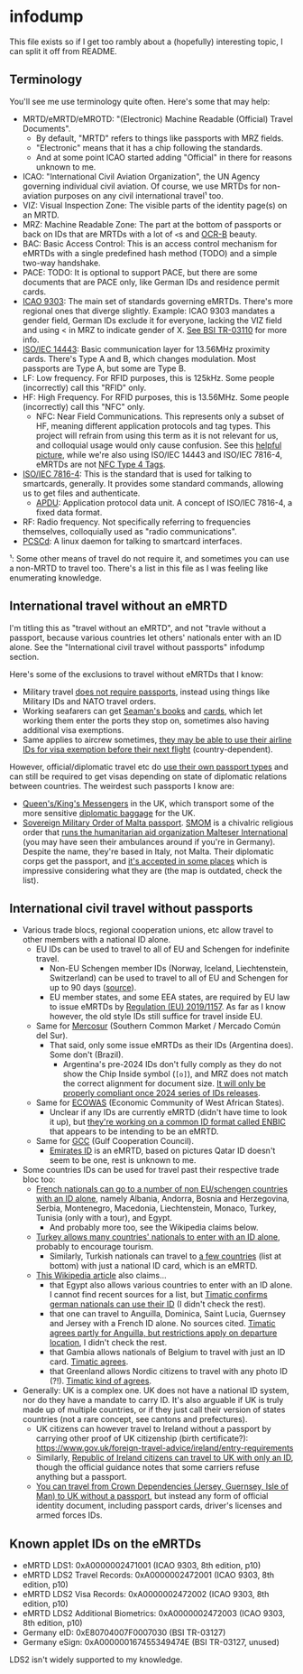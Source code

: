 # infodump

This file exists so if I get too rambly about a (hopefully) interesting topic, I can split it off from README.

## Terminology

You'll see me use terminology quite often. Here's some that may help:

- MRTD/eMRTD/eMROTD: "(Electronic) Machine Readable (Official) Travel Documents".
    - By default, "MRTD" refers to things like passports with MRZ fields.
    - "Electronic" means that it has a chip following the standards.
    - And at some point ICAO started adding "Official" in there for reasons unknown to me.
- ICAO: "International Civil Aviation Organization", the UN Agency governing individual civil aviation. Of course, we use MRTDs for non-aviation purposes on any civil international travel¹ too.
- VIZ: Visual Inspection Zone: The visible parts of the identity page(s) on an MRTD.
- MRZ: Machine Readable Zone: The part at the bottom of passports or back on IDs that are MRTDs with a lot of `<`s and [OCR-B](https://en.wikipedia.org/wiki/OCR-B) beauty.
- BAC: Basic Access Control: This is an access control mechanism for eMRTDs with a single predefined hash method (TODO) and a simple two-way handshake.
- PACE: TODO: It is optional to support PACE, but there are some documents that are PACE only, like German IDs and residence permit cards.
- [ICAO 9303](https://www.icao.int/publications/pages/publication.aspx?docnum=9303): The main set of standards governing eMRTDs. There's more regional ones that diverge slightly. Example: ICAO 9303 mandates a gender field, German IDs exclude it for everyone, lacking the VIZ field and using < in MRZ to indicate gender of X. [See BSI TR-03110](https://www.bsi.bund.de/EN/Themen/Unternehmen-und-Organisationen/Standards-und-Zertifizierung/Technische-Richtlinien/TR-nach-Thema-sortiert/tr03110/tr-03110.html) for more info.
- [ISO/IEC 14443](https://en.wikipedia.org/wiki/ISO/IEC_14443): Basic communication layer for 13.56MHz proximity cards. There's Type A and B, which changes modulation. Most passports are Type A, but some are Type B.
- LF: Low frequency. For RFID purposes, this is 125kHz. Some people (incorrectly) call this "RFID" only.
- HF: High Frequency. For RFID purposes, this is 13.56MHz. Some people (incorrectly) call this "NFC" only.
    - NFC: Near Field Communications. This represents only a subset of HF, meaning different application protocols and tag types. This project will refrain from using this term as it is not relevant for us, and colloquial usage would only cause confusion. See this [helpful picture](https://upload.wikimedia.org/wikipedia/commons/3/33/NFC_Protocol_Stack.png), while we're also using ISO/IEC 14443 and ISO/IEC 7816-4, eMRTDs are not [NFC Type 4 Tags](https://docs.nordicsemi.com/bundle/ncs-latest/page/nrfxlib/nfc/doc/type_4_tag.html).
- [ISO/IEC 7816-4](https://en.wikipedia.org/wiki/ISO/IEC_7816#7816-4:_Organization,_security_and_commands_for_interchange): This is the standard that is used for talking to smartcards, generally. It provides some standard commands, allowing us to get files and authenticate.
    - [APDU](https://en.wikipedia.org/wiki/Smart_card_application_protocol_data_unit): Application protocol data unit. A concept of ISO/IEC 7816-4, a fixed data format.
- RF: Radio frequency. Not specifically referring to frequencies themselves, colloquially used as "radio communications".
- [PCSCd](https://linux.die.net/man/8/pcscd): A linux daemon for talking to smartcard interfaces.

¹: Some other means of travel do not require it, and sometimes you can use a non-MRTD to travel too. There's a list in this file as I was feeling like enumerating knowledge.

## International travel without an eMRTD

I'm titling this as "travel without an eMRTD", and not "travle without a passport, because various countries let others' nationals enter with an ID alone. See the "International civil travel without passports" infodump section.

Here's some of the exclusions to travel without eMRTDs that I know:
- Military travel [does not require passports](https://www.ramstein.af.mil/About/Fact-Sheets/Display/Article/303670/travel-documents/), instead using things like Military IDs and NATO travel orders.
- Working seafarers can get [Seaman's books](https://en.wikipedia.org/wiki/Seafarers%27_Identity_Documents_Convention,_1958) and [cards](https://www.gov.uk/get-seamans-discharge-book-or-british-seamans-card), which let working them enter the ports they stop on, sometimes also having additional visa exemptions.
- Same applies to aircrew sometimes, [they may be able to use their airline IDs for visa exemption before their next flight](https://en.wikipedia.org/wiki/Visa_requirements_for_crew_members) (country-dependent).


However, official/diplomatic travel etc do [use their own passport types](https://en.wikipedia.org/wiki/Passport#Diplomatic_and_official_passports) and can still be required to get visas depending on state of diplomatic relations between countries. The weirdest such passports I know are:
- [Queen's/King's Messengers](https://en.wikipedia.org/wiki/King%27s_Messenger) in the UK, which transport some of the more sensitive [diplomatic baggage](https://en.wikipedia.org/wiki/Diplomatic_bag) for the UK.
- [Sovereign Military Order of Malta passport](https://en.wikipedia.org/wiki/Sovereign_Military_Order_of_Malta_passport). [SMOM](https://en.wikipedia.org/wiki/Sovereign_Military_Order_of_Malta) is a chivalric religious order that [runs the humanitarian aid organization Malteser International](https://en.wikipedia.org/wiki/Malteser_International) (you may have seen their ambulances around if you're in Germany). Despite the name, they're based in Italy, not Malta. Their diplomatic corps get the passport, and [it's accepted in some places](https://en.wikipedia.org/wiki/Visa_requirements_for_holders_of_passports_issued_by_the_Sovereign_Military_Order_of_Malta) which is impressive considering what they are (the map is outdated, check the list).

## International civil travel without passports

- Various trade blocs, regional cooperation unions, etc allow travel to other members with a national ID alone.
    - EU IDs can be used to travel to all of EU and Schengen for indefinite travel.
        - Non-EU Schengen member IDs (Norway, Iceland, Liechtenstein, Switzerland) can be used to travel to all of EU and Schengen for up to 90 days ([source](https://oslo.diplo.de/no-de/service/2640666-2640666)).
        - EU member states, and some EEA states, are required by EU law to issue eMRTDs by [Regulation (EU) 2019/1157](https://eur-lex.europa.eu/eli/reg/2019/1157/oj). As far as I know however, the old style IDs still suffice for travel inside EU.
    - Same for [Mercosur](https://en.wikipedia.org/wiki/Mercosur) (Southern Common Market / Mercado Común del Sur).
        - That said, only some issue eMRTDs as their IDs (Argentina does). Some don't (Brazil).
            - Argentina's pre-2024 IDs don't fully comply as they do not show the Chip Inside symbol (`[o]`), and MRZ does not match the correct alignment for document size. [It will only be properly compliant once 2024 series of IDs releases](https://regulaforensics.com/blog/argentine-id-card-processing/).
    - Same for [ECOWAS](https://en.wikipedia.org/wiki/ECOWAS) (Economic Community of West African States).
        - Unclear if any IDs are currently eMRTD (didn't have time to look it up), but [they're working on a common ID format called ENBIC](https://www.biometricupdate.com/202410/ecowas-agrees-to-accelerate-implementation-of-enbic-regional-id-card-for-stronger-integration) that appears to be intending to be an eMRTD.
    - Same for [GCC](https://en.wikipedia.org/wiki/Gulf_Cooperation_Council) (Gulf Cooperation Council).
        - [Emirates ID](https://en.wikipedia.org/wiki/Emirates_national_identity_card) is an eMRTD, based on pictures Qatar ID doesn't seem to be one, rest is unknown to me.
- Some countries IDs can be used for travel past their respective trade bloc too:
    - [French nationals can go to a number of non EU/schengen countries with an ID alone](https://www.bluevalet.fr/en/blog/42-countries-in-which-to-travel-without-a-passport), namely Albania, Andorra, Bosnia and Herzegovina, Serbia, Montenegro, Macedonia, Liechtenstein, Monaco, Turkey, Tunisia (only with a tour), and Egypt.
        - And probably more too, see the Wikipedia claims below.
    - [Turkey allows many countries' nationals to enter with an ID alone](https://www.mfa.gov.tr/countries-whose-citizens-are-allowed-to-enter-T%C3%BCrkiye-with-their-national-id_s.en.mfa), probably to encourage tourism.
        - Similarly, Turkish nationals can travel to [a few countries](https://www.turkishairlines.com/en-de/any-questions/visa-and-travel-requirements/) (list at bottom) with just a national ID card, which is an eMRTD.
    - [This Wikipedia article](https://en.wikipedia.org/wiki/National_identity_cards_in_the_European_Economic_Area_and_Switzerland) also claims...
        - that Egypt also allows various countries to enter with an ID alone. I cannot find recent sources for a list, but [Timatic confirms german nationals can use their ID](https://www.timaticweb2.com/integration/external-result/r1Y1GHaVw2x7MA4b-B-ph0OqdduJ9Q) (I didn't check the rest).
        - that one can travel to Anguilla, Dominica, Saint Lucia, Guernsey and Jersey with a French ID alone. No sources cited. [Timatic agrees partly for Anguilla, but restrictions apply on departure location](https://www.timaticweb2.com/integration/external-result/r1Y1GHaUkm1wYV8Zr0Wpg5m5_X8SPQ), I didn't check the rest.
        - that Gambia allows nationals of Belgium to travel with just an ID card. [Timatic agrees](https://www.timaticweb2.com/integration/external-result/r1Y1GHaWk21zMVhCrUSu037dlvNl-A).
        - that Greenland allows Nordic citizens to travel with any photo ID (?!). [Timatic kind of agrees](https://www.timaticweb2.com/integration/external-result/r1Y1GHaXwzggOw8f-0P_1kYDyzNZ_g).
- Generally: UK is a complex one. UK does not have a national ID system, nor do they have a mandate to carry ID. It's also arguable if UK is truly made up of multiple countries, or if they just call their version of states countries (not a rare concept, see cantons and prefectures).
    - UK citizens can however travel to Ireland without a passport by carrying other proof of UK citizenship (birth certificate?): https://www.gov.uk/foreign-travel-advice/ireland/entry-requirements
    - Similarly, [Republic of Ireland citizens can travel to UK with only an ID](https://www.citizensinformation.ie/en/government-in-ireland/ireland-and-the-uk/common-travel-area-between-ireland-and-the-uk/), though the official guidance notes that some carriers refuse anything but a passport.
    - [You can travel from Crown Dependencies (Jersey, Guernsey, Isle of Man) to UK without a passport](https://www.gov.uk/guidance/travelling-between-the-uk-and-ireland-isle-of-man-guernsey-or-jersey#crown-dependencies), but instead any form of official identity document, including passport cards, driver's licenses and armed forces IDs.

## Known applet IDs on the eMRTDs

- eMRTD LDS1: 0xA0000002471001 (ICAO 9303, 8th edition, p10)
- eMRTD LDS2 Travel Records: 0xA0000002472001 (ICAO 9303, 8th edition, p10)
- eMRTD LDS2 Visa Records: 0xA0000002472002 (ICAO 9303, 8th edition, p10)
- eMRTD LDS2 Additional Biometrics: 0xA0000002472003 (ICAO 9303, 8th edition, p10)
- Germany eID: 0xE80704007F0007030 (BSI TR-03127)
- Germany eSign: 0xA000000167455349474E (BSI TR-03127, unused)

LDS2 isn't widely supported to my knowledge.
